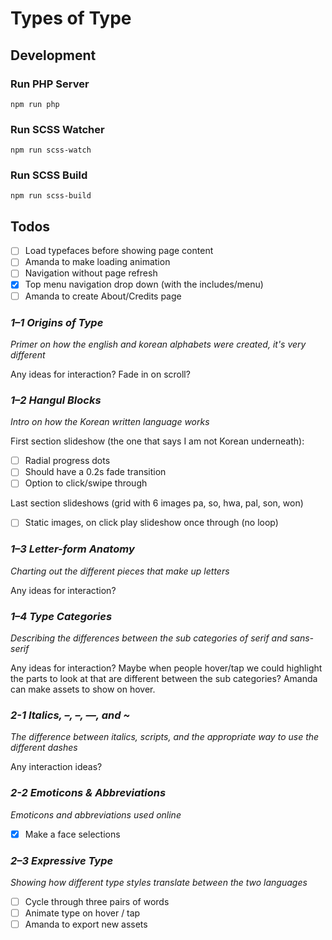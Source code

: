 # Types of Type

## Development

### Run PHP Server
`npm run php`

### Run SCSS Watcher
`npm run scss-watch`

### Run SCSS Build
`npm run scss-build`

## Todos
- [ ] Load typefaces before showing page content
- [ ] Amanda to make loading animation
- [ ] Navigation without page refresh
- [x] Top menu navigation drop down (with the includes/menu)
- [ ] Amanda to create About/Credits page

### *1–1 Origins of Type*
_Primer on how the english and korean alphabets were created, it's very different_

Any ideas for interaction? Fade in on scroll?


### *1–2 Hangul Blocks*
_Intro on how the Korean written language works_

First section slideshow (the one that says I am not Korean underneath):
- [ ] Radial progress dots
- [ ] Should have a 0.2s fade transition
- [ ] Option to click/swipe through

Last section slideshows (grid with 6 images pa, so, hwa, pal, son, won)
- [ ] Static images, on click play slideshow once through (no loop)


### *1–3 Letter-form Anatomy*
_Charting out the different pieces that make up letters_

Any ideas for interaction?


### *1–4 Type Categories*
_Describing the differences between the sub categories of serif and sans-serif_

Any ideas for interaction? Maybe when people hover/tap we could highlight the parts to look at that are different between the sub categories? Amanda can make assets to show on hover.


### *2-1 Italics, –, –, —, and \~*
_The difference between italics, scripts, and the appropriate way to use the different dashes_

Any interaction ideas?


### *2-2 Emoticons & Abbreviations*
_Emoticons and abbreviations used online_

- [x] Make a face selections

### *2–3 Expressive Type*
_Showing how different type styles translate between the two languages_

- [ ] Cycle through three pairs of words
- [ ] Animate type on hover / tap
- [ ] Amanda to export new assets
